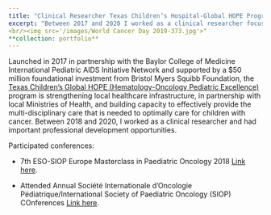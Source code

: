 ```yaml
---
title: "Clinical Researcher Texas Children’s Hospital-Global HOPE Program, malawi"
excerpt: "Between 2017 and 2020 I worked as a clinical researcher focusing on childhood cancer"
<br/><img src='/images/World Cancer Day 2019-373.jpg'>"
**collection: portfolio**
---
```


Launched in 2017 in partnership with the Baylor College of Medicine International Pediatric AIDS Initiative Network and supported by a $50 million foundational investment from Bristol Myers Squibb Foundation, the [Texas Children’s Global HOPE (Hematology-Oncology Pediatric Excellence)](https://www.texaschildrensglobalhealth.org/global-hope) program is strengthening local healthcare infrastructure, in partnership with local Ministries of Health, and building capacity to effectively provide the multi-disciplinary care that is needed to optimally care for children with cancer. Between 2018 and 2020, I worked as a clinical researcher and had important professional development opportunities.

Participated conferences: 
- 7th ESO-SIOP Europe Masterclass in Paediatric Oncology 2018 [Link here](https://www.eso.net/en/what%2dwe%2ddo/past%2devents/events%2d2018/7th-eso-siop-europe-masterclass-in-paediatric-oncology/3-1506-0-).
  
- Attended Annual Société Internationale d’Oncologie Pédiatrique/International Society of Paediatric Oncology (SIOP) COnferences [Link here](https://siop-online.org).


